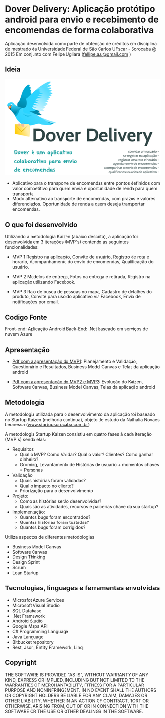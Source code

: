 # Dover Delivery: Aplicação protótipo android para envio e recebimento de encomendas de forma colaborativa

Aplicação desenvolvida como parte de obtenção de créditos em disciplina de mestrado da Universidade Federal de São Carlos UFscar - Sorocaba @ 2015
Em conjunto com Felipe Ugliara (fellipe.a.u@gmail.com )

## Ideia

![Logo][main_logo]

- Aplicativo para o transporte de encomendas entre pontos definidos com valor competitivo para quem envia e oportunidade de renda para quem transporta.
- Modo alternativo ao transporte de encomendas, com prazos e valores diferenciados. Oportunidade de renda a quem deseja transportar encomendas.

## O que foi desenvolvido

Utilizando a metodologia Kaizen (abaixo descrita), a aplicação foi desenvolvida em 3 iterações (MVP´s) contendo as seguintes funcionalidades:

- MVP 1
Registro na aplicação,
Convite de usuário,
Registro de rota e horario,
Acompanhamento do envio de encomendas,
Qualificação do usuário.

- MVP 2
Modelos de entrega,
Fotos na entrega e retirada,
Registro na aplicação utilizando Facebook.

- MVP 3
Raio de busca de pessoas no mapa,
Cadastro de detalhes do produto,
Convite para uso do aplicativo via Facebook,
Envio de notificações por email.

## Codigo Fonte

Front-end:  Aplicação Android 
Back-End: .Net baseado em serviços de nuvem Azure

## Apresentação

* [Pdf com a apresentação do MVP1][presentation_1_pdf]:
Planejamento e Validação, Questionário e Resultados, Business Model Canvas e Telas da aplicação android

* [Pdf com a apresentação do MVP2 e MVP3][presentation_2_pdf]: 
Evolução do Kaizen, Software Canvas, Business Model Canvas, Telas da aplicação android 


## Metodologia

A metodologia utilizada para o desenvolvimento da aplicação foi baseado no Startup Kaizen (melhoria continua), objeto de estudo da Nathalia Novaes Leonessa (www.startupsorocaba.com.br)

A metodologia Startup Kaizen consistiu em quatro fases à cada iteração (MVP´s) sendo elas: 
- Requisitos: 
	* Qual o MVP? Como Validar? Qual o valor? Clientes? Como ganhar dinheiro? 
	* Groming, Levantamento de Histórias de usuario + momentos chaves = Personas
- Validação: 
	* Quais histórias foram validadas?
	* Qual o impacto no cliente?
	* Priorização para o desenvolvimento
- Projeto:
	* Como as histórias serão desenvolvidas?
	* Quais são as atividades, recursos e parcerias chave da sua startup?
- Implementação:
	* Quantos bugs foram encontrados?
	* Quantas histórias foram testadas?
	* Quantos bugs foram corrigidos?

Utiliza aspectos de diferentes metodologias
- Business Model Canvas
- Software Canvas
- Design Thinking
- Design Sprint
- Scrum
- Lean Startup

## Tecnologias, linguages e ferramentas envolvidas

- Microsfot Azure Services
- Microsoft Visual Studio
- SQL Database
- .Net Framework
- Android Studio
- Google Maps API
- C# Programming Language
- Java Language
- Bitbucket repository
- Rest, Json, Entity Framework, Linq

## Copyright

THE SOFTWARE IS PROVIDED "AS IS", WITHOUT WARRANTY OF ANY KIND, EXPRESS OR
IMPLIED, INCLUDING BUT NOT LIMITED TO THE WARRANTIES OF MERCHANTABILITY,
FITNESS FOR A PARTICULAR PURPOSE AND NONINFRINGEMENT. IN NO EVENT SHALL THE
AUTHORS OR COPYRIGHT HOLDERS BE LIABLE FOR ANY CLAIM, DAMAGES OR OTHER
LIABILITY, WHETHER IN AN ACTION OF CONTRACT, TORT OR OTHERWISE, ARISING FROM,
OUT OF OR IN CONNECTION WITH THE SOFTWARE OR THE USE OR OTHER DEALINGS IN
THE SOFTWARE.


[main_logo]: /project/main_logo.png "Logo"
[presentation_1_pdf]: https://raw.githubusercontent.com/pacefico/dover/project/dover-presentation-1.pdf
[presentation_2_pdf]: https://raw.githubusercontent.com/pacefico/dover/project/dover-presentation-2.pdf